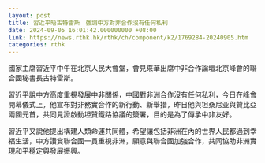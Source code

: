 ```yaml
---
layout: post
title: 習近平晤古特雷斯　強調中方對非合作沒有任何私利
date: 2024-09-05 16:01:42.000000000 +08:00
link: https://news.rthk.hk/rthk/ch/component/k2/1769284-20240905.htm
categories: rthk
---
```


國家主席習近平中午在北京人民大會堂，會見來華出席中非合作論壇北京峰會的聯合國秘書長古特雷斯。

習近平說中方高度重視發展中非關係，中國對非洲合作沒有任何私利，今日在峰會開幕儀式上，他宣布對非務實合作的新行動、新舉措，昨日他與坦桑尼亚與贊比亞兩國元首，共同見證啟動坦贊鐵路協議的簽署，目的是為了傳承中非友好。

習近平又說他提出構建人類命運共同體，希望讓包括非洲在內的世界人民都過到幸福生活，中方讚賞聯合國一貫重視非洲，願意與聯合國加強合作，共同協助非洲實現和平穩定與發展振興。
